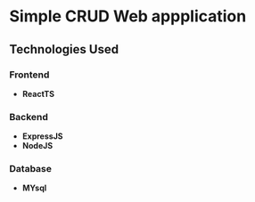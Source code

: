 # Simple CRUD Web appplication

## Technologies Used

### Frontend
- **ReactTS**

### Backend
- **ExpressJS**
- **NodeJS**

### Database
- **MYsql**


